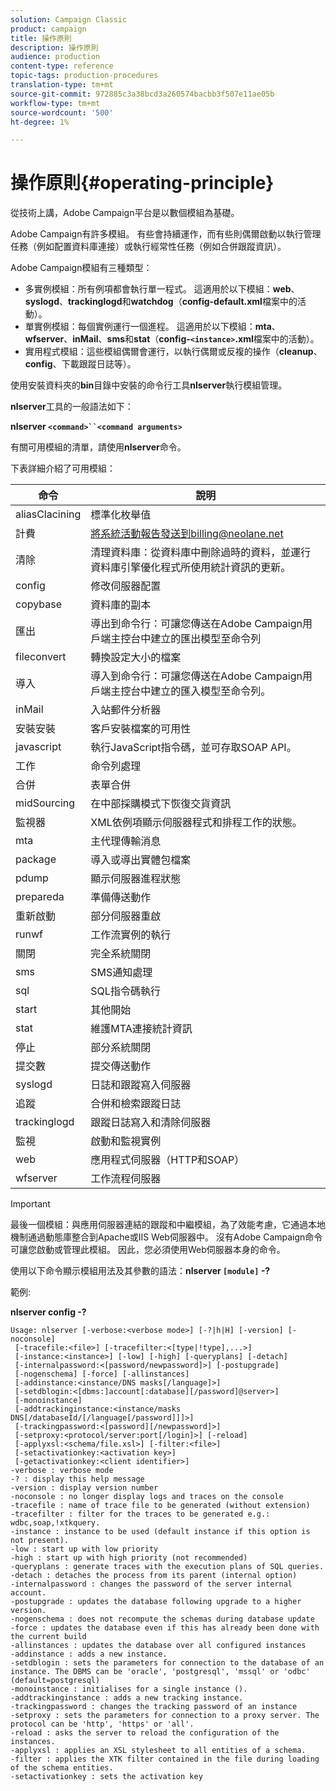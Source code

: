 ```yaml
---
solution: Campaign Classic
product: campaign
title: 操作原則
description: 操作原則
audience: production
content-type: reference
topic-tags: production-procedures
translation-type: tm+mt
source-git-commit: 972885c3a38bcd3a260574bacbb3f507e11ae05b
workflow-type: tm+mt
source-wordcount: '500'
ht-degree: 1%

---
```



# 操作原則{#operating-principle}

從技術上講，Adobe Campaign平台是以數個模組為基礎。

Adobe Campaign有許多模組。 有些會持續運作，而有些則偶爾啟動以執行管理任務（例如配置資料庫連接）或執行經常性任務（例如合併跟蹤資訊）。

Adobe Campaign模組有三種類型：

* 多實例模組：所有例項都會執行單一程式。 這適用於以下模組：**web**、**syslogd**、**trackinglogd**&#x200B;和&#x200B;**watchdog**（**config-default.xml**&#x200B;檔案中的活動）。
* 單實例模組：每個實例運行一個進程。 這適用於以下模組：**mta**、**wfserver**、**inMail**、**sms**&#x200B;和&#x200B;**stat**（**config-`<instance>`.xml**&#x200B;檔案中的活動）。
* 實用程式模組：這些模組偶爾會運行，以執行偶爾或反複的操作（**cleanup**、**config**、下載跟蹤日誌等）。

使用安裝資料夾的&#x200B;**bin**&#x200B;目錄中安裝的命令行工具&#x200B;**nlserver**&#x200B;執行模組管理。

**nlserver**&#x200B;工具的一般語法如下：

**nlserver  `<command>``<command arguments>`**

有關可用模組的清單，請使用&#x200B;**nlserver**&#x200B;命令。

下表詳細介紹了可用模組：

| 命令 | 說明 |
|---|---|
| aliasClacining | 標準化枚舉值 |
| 計費 | 將系統活動報告發送到billing@neolane.net |
| 清除 | 清理資料庫：從資料庫中刪除過時的資料，並運行資料庫引擎優化程式所使用統計資訊的更新。 |
| config | 修改伺服器配置 |
| copybase | 資料庫的副本 |
| 匯出 | 導出到命令行：可讓您傳送在Adobe Campaign用戶端主控台中建立的匯出模型至命令列 |
| fileconvert | 轉換設定大小的檔案 |
| 導入 | 導入到命令行：可讓您傳送在Adobe Campaign用戶端主控台中建立的匯入模型至命令列。 |
| inMail | 入站郵件分析器 |
| 安裝安裝 | 客戶安裝檔案的可用性 |
| javascript | 執行JavaScript指令碼，並可存取SOAP API。 |
| 工作 | 命令列處理 |
| 合併 | 表單合併 |
| midSourcing | 在中部採購模式下恢復交貨資訊 |
| 監視器 | XML依例項顯示伺服器程式和排程工作的狀態。 |
| mta | 主代理傳輸消息 |
| package | 導入或導出實體包檔案 |
| pdump | 顯示伺服器進程狀態 |
| prepareda | 準備傳送動作 |
| 重新啟動 | 部分伺服器重啟 |
| runwf | 工作流實例的執行 |
| 關閉 | 完全系統關閉 |
| sms | SMS通知處理 |
| sql | SQL指令碼執行 |
| start | 其他開始 |
| stat | 維護MTA連接統計資訊 |
| 停止 | 部分系統關閉 |
| 提交數 | 提交傳送動作 |
| syslogd | 日誌和跟蹤寫入伺服器 |
| 追蹤 | 合併和檢索跟蹤日誌 |
| trackinglogd | 跟蹤日誌寫入和清除伺服器 |
| 監視 | 啟動和監視實例 |
| web | 應用程式伺服器（HTTP和SOAP） |
| wfserver | 工作流程伺服器 |

>[!IMPORTANT]
>
>最後一個模組：與應用伺服器連結的跟蹤和中繼模組，為了效能考慮，它通過本地機制通過動態庫整合到Apache或IIS Web伺服器中。 沒有Adobe Campaign命令可讓您啟動或管理此模組。 因此，您必須使用Web伺服器本身的命令。

使用以下命令顯示模組用法及其參數的語法：**nlserver `[module]` -?**

範例:

**nlserver config -?**

```
Usage: nlserver [-verbose:<verbose mode>] [-?|h|H] [-version] [-noconsole]
 [-tracefile:<file>] [-tracefilter:<[type|!type],...>]
 [-instance:<instance>] [-low] [-high] [-queryplans] [-detach]
 [-internalpassword:<[password/newpassword]>] [-postupgrade]
 [-nogenschema] [-force] [-allinstances]
 [-addinstance:<instance/DNS masks[/language]>]
 [-setdblogin:<[dbms:]account[:database][/password]@server>]
 [-monoinstance]
 [-addtrackinginstance:<instance/masks DNS[/databaseId/[/language[/password]]]>]
 [-trackingpassword:<[password][/newpassword]>]
 [-setproxy:<protocol/server:port[/login]>] [-reload]
 [-applyxsl:<schema/file.xsl>] [-filter:<file>]
 [-setactivationkey:<activation key>]
 [-getactivationkey:<client identifier>]
-verbose : verbose mode
-? : display this help message
-version : display version number
-noconsole : no longer display logs and traces on the console
-tracefile : name of trace file to be generated (without extension)
-tracefilter : filter for the traces to be generated e.g.: wdbc,soap,!xtkquery.
-instance : instance to be used (default instance if this option is not present).
-low : start up with low priority
-high : start up with high priority (not recommended)
-queryplans : generate traces with the execution plans of SQL queries.
-detach : detaches the process from its parent (internal option)
-internalpassword : changes the password of the server internal account.
-postupgrade : updates the database following upgrade to a higher version. 
-nogenschema : does not recompute the schemas during database update
-force : updates the database even if this has already been done with the current build 
-allinstances : updates the database over all configured instances
-addinstance : adds a new instance.
-setdblogin : sets the parameters for connection to the database of an instance. The DBMS can be 'oracle', 'postgresql', 'mssql' or 'odbc' (default=postgresql)
-monoinstance : initialises for a single instance ().
-addtrackinginstance : adds a new tracking instance.
-trackingpassword : changes the tracking password of an instance
-setproxy : sets the parameters for connection to a proxy server. The protocol can be 'http', 'https' or 'all'.
-reload : asks the server to reload the configuration of the instances. 
-applyxsl : applies an XSL stylesheet to all entities of a schema. 
-filter : applies the XTK filter contained in the file during loading of the schema entities.
-setactivationkey : sets the activation key
```

